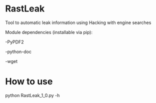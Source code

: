 # RastLeak
Tool to automatic leak information using Hacking with engine searches

Module dependencies (installable via pip):

  -PyPDF2
  
  -python-doc
  
  -wget
  
  
# How to use

python RastLeak_1_0.py -h

